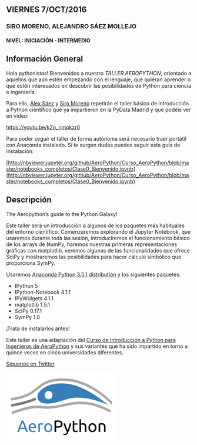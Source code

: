 ﻿

## VIERNES 7/OCT/2016

### SIRO MORENO, ALEJANDRO SÁEZ MOLLEJO
#### NIVEL: INICIACIÓN - INTERMEDIO
## Información General

Hola pythonistas! Bienvenidos a nuestro *TALLER AEROPYTHON*, orientado a aquellos que aún estén empezando con el lenguaje, que quieran aprender o que estén interesados en descubrir las posibilidades de Python para ciencia e ingeniería.

Para ello, [Álex Sáez](https://www.linkedin.com/in/alejandrosaezm/) y [Siro Moreno](https://www.linkedin.com/in/siro-moreno-mart%C3%ADn-1bab18b7/en) repetirán el taller básico de introducción a Python científico que ya impartieron en la PyData Madrid y que podéis ver en vídeo:

https://youtu.be/kZo_nmpkzr0

Para poder seguir el taller de forma autónoma será necesario traer portátil con Anaconda instalado. Si te surgen dudas puedes seguir esta guía de instalación:

[http://nbviewer.jupyter.org/github/AeroPython/Curso_AeroPython/blob/master/notebooks_completos/Clase0_Bienvenido.ipynb](http://nbviewer.jupyter.org/github/AeroPython/Curso_AeroPython/blob/master/notebooks_completos/Clase0_Bienvenido.ipynb)



## Descripción

The Aeropython’s guide to the Python Galaxy! 

Este taller será un introducción a algunos de los paquetes más habituales del entorno científico. Comenzaremos explorando el Jupyter Notebook, que usaremos durante toda las sesión, introduciremos el funcionamiento básico de los arrays de NumPy, haremos nuestras primeras representaciones gráficas con matplotlib, veremos algunas de las funcionalidades que ofrece SciPy y mostraremos las posibilidades para hacer cálculo simbólico que proporciona SymPy.

Usaremos [Anaconda Python 3.5.1 distribution](https://www.continuum.io/downloads) y los siguientes paquetes:

* IPython 5
* IPython-Notebook 4.1.1
* IPyWidgets 4.1.1
* matplotlib 1.5.1
* SciPy 0.17.1
* SymPy 1.0

¡Trata de instalarlos antes!

Este taller es una adaptación del [Curso de Introducción a Python para Ingenieros de AeroPython](https://github.com/AeroPython/Curso_AeroPython) y sus variantes que ha sido impartido en torno a quince veces en cinco universidades diferentes.

[Síguenos en Twitter](https://twitter.com/AeroPython)

<img src="./static/aeropython_name_mini.png" alt="AeroPython" align="center" style="width: 300px;"/>